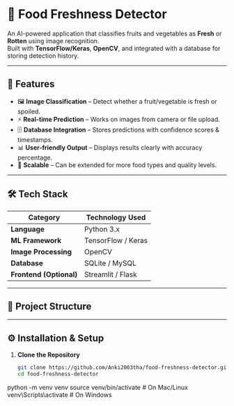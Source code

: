# 🥦 Food Freshness Detector

An AI-powered application that classifies fruits and vegetables as **Fresh** or **Rotten** using image recognition.  
Built with **TensorFlow/Keras**, **OpenCV**, and integrated with a database for storing detection history.

---

## 📌 Features

- 🖼 **Image Classification** – Detect whether a fruit/vegetable is fresh or spoiled.
- ⚡ **Real-time Prediction** – Works on images from camera or file upload.
- 🗄 **Database Integration** – Stores predictions with confidence scores & timestamps.
- 📊 **User-friendly Output** – Displays results clearly with accuracy percentage.
- 🔄 **Scalable** – Can be extended for more food types and quality levels.

---

## 🛠 Tech Stack

| Category          | Technology Used |
|-------------------|-----------------|
| **Language**      | Python 3.x       |
| **ML Framework**  | TensorFlow / Keras |
| **Image Processing** | OpenCV         |
| **Database**      | SQLite / MySQL   |
| **Frontend (Optional)** | Streamlit / Flask |

---

## 📂 Project Structure


---

## ⚙ Installation & Setup

1. **Clone the Repository**
   ```bash
   git clone https://github.com/Anki2003tha/food-freshness-detector.git
   cd food-freshness-detector

python -m venv venv
source venv/bin/activate   # On Mac/Linux
venv\Scripts\activate      # On Windows

